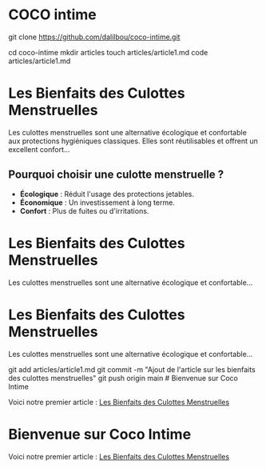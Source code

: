 # COCO intime
git clone https://github.com/dalilbou/coco-intime.git

cd coco-intime
mkdir articles
touch articles/article1.md
code articles/article1.md
# Les Bienfaits des Culottes Menstruelles

Les culottes menstruelles sont une alternative écologique et confortable aux protections hygiéniques classiques. Elles sont réutilisables et offrent un excellent confort...

## Pourquoi choisir une culotte menstruelle ?

- **Écologique** : Réduit l'usage des protections jetables.
- **Économique** : Un investissement à long terme.
- **Confort** : Plus de fuites ou d'irritations.
<h1>Les Bienfaits des Culottes Menstruelles</h1>
<p>Les culottes menstruelles sont une alternative écologique et confortable...</p>
<h1>Les Bienfaits des Culottes Menstruelles</h1>
<p>Les culottes menstruelles sont une alternative écologique et confortable...</p>
git add articles/article1.md
git commit -m "Ajout de l'article sur les bienfaits des culottes menstruelles"
git push origin main
# Bienvenue sur Coco Intime

Voici notre premier article : [Les Bienfaits des Culottes Menstruelles](articles/article1.md)<h1>Bienvenue sur Coco Intime</h1>
<p>Voici notre premier article : <a href="articles/article1.html">Les Bienfaits des Culottes Menstruelles</a></p>

